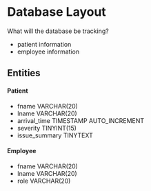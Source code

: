 # Database Layout

What will the database be tracking?
 - patient information
 - employee information

## Entities

#### Patient
  - fname VARCHAR(20)
  - lname VARCHAR(20)
  - arrival_time TIMESTAMP AUTO_INCREMENT
  - severity TINYINT(15)
  - issue_summary TINYTEXT

#### Employee
  - fname VARCHAR(20)
  - lname VARCHAR(20)
  - role VARCHAR(20)
